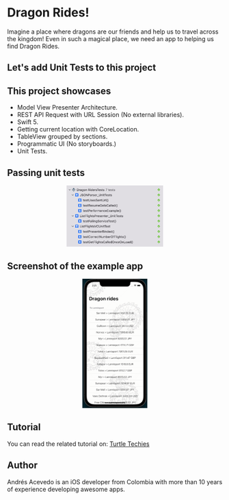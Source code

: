 # Dragon Rides!

Imagine a place where dragons are our friends and help us to travel across the kingdom!
Even in such a magical place, we need an app to helping us find Dragon Rides.


## Let's add Unit Tests to this project


## This project showcases
- Model View Presenter Architecture.
- REST API Request with URL Session (No external libraries).
- Swift 5.
- Getting current location with CoreLocation.
- TableView grouped by sections.
- Programmatic UI (No storyboards.)
- Unit Tests.

## Passing unit tests
<p align="center">
    <img width="45%" src="tests.png" />
</p>

## Screenshot of the example app
<p align="center">
    <img width="30%" src="screenshot.png" />
</p>

## Tutorial
You can read the related tutorial on: <a href="https://www.turtle-techies.com/adding-unit-tests-to-an-ios-mvp-project-in-swift/">Turtle Techies</a>

## Author
Andrés Acevedo is an iOS developer from Colombia with more than 10 years of experience developing awesome apps.
